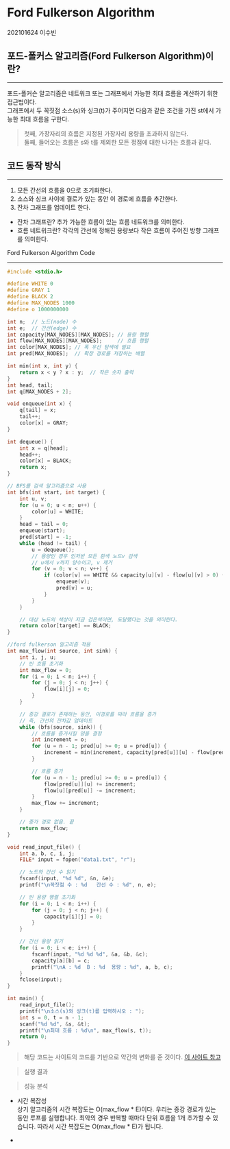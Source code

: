 # Ford Fulkerson Algorithm
202101624 이수빈


## 포드-폴커스 알고리즘(Ford Fulkerson Algorithm)이란?
- - -
포드-폴커슨 알고리즘은 네트워크 또는 그래프에서 가능한 최대 흐름을 계산하기 위한 접근법이다.   
그래프에서 두 꼭짓점 소스(s)와 싱크(t)가 주어지면 다음과 같은 조건을 가진 st에서 가능한 최대 흐름을 구한다.
> 첫째, 가장자리의 흐름은 지정된 가장자리 용량을 초과하지 않는다.   
둘째, 들어오는 흐름은 s와 t를 제외한 모든 정점에 대한 나가는 흐름과 같다.


## 코드 동작 방식
- - -
1. 모든 간선의 흐름을 0으로 초기화한다.
2. 소스와 싱크 사이에 결로가 있는 동안 이 경로에 흐름을 추간한다.
3. 잔차 그래프를 업데이트 한다.
* 잔차 그래프란?
추가 가능한 흐름이 있는 흐름 네트워크를 의미한다.
* 흐름 네트워크란? 각각의 간선에 정해진 용량보다 작은 흐름이 주어진 방향 그래프를 의미한다.


Ford Fulkerson Algorithm Code
* * *
```c
#include <stdio.h>

#define WHITE 0
#define GRAY 1
#define BLACK 2
#define MAX_NODES 1000
#define o 1000000000

int n;  // 노드(node) 수
int e;  // 간선(edge) 수
int capacity[MAX_NODES][MAX_NODES]; // 용량 행렬
int flow[MAX_NODES][MAX_NODES];     // 흐름 행렬
int color[MAX_NODES]; // 폭 우선 탐색에 필요              
int pred[MAX_NODES];  // 확장 경로를 저장하는 배열

int min(int x, int y) {
    return x < y ? x : y;  // 작은 숫자 출력
}
int head, tail;
int q[MAX_NODES + 2];

void enqueue(int x) {
    q[tail] = x;
    tail++;
    color[x] = GRAY;
}

int dequeue() {
    int x = q[head];
    head++;
    color[x] = BLACK;
    return x;
}

// BFS를 검색 알고리즘으로 사용
int bfs(int start, int target) {
    int u, v;
    for (u = 0; u < n; u++) {
        color[u] = WHITE;
    }
    head = tail = 0;
    enqueue(start);
    pred[start] = -1;
    while (head != tail) {
        u = dequeue();
        // 용량인 경우 인저반 모든 흰색 노드v 검색
        // u에서 v까지 양수이고, v 제거
        for (v = 0; v < n; v++) {
            if (color[v] == WHITE && capacity[u][v] - flow[u][v] > 0) {
                enqueue(v);
                pred[v] = u;
            }
        }
    }

    // 대상 노드의 색상이 지금 검은색이면, 도달했다는 것을 의미한다.
    return color[target] == BLACK;
}

//ford fulkerson 알고리즘 적용
int max_flow(int source, int sink) {
    int i, j, u;
    // 빈 흐름 초기화
    int max_flow = 0;
    for (i = 0; i < n; i++) {
        for (j = 0; j < n; j++) {
            flow[i][j] = 0;
        }
    }

    // 증강 결로가 존재하는 동안, 이경로를 따라 흐름을 증가
    // 즉, 간선의 잔차값 업데이트
    while (bfs(source, sink)) {
        // 흐름을 증가시킬 양을 결정
        int increment = o;
        for (u = n - 1; pred[u] >= 0; u = pred[u]) {
            increment = min(increment, capacity[pred[u]][u] - flow[pred[u]][u]);
        }

        // 흐름 증가
        for (u = n - 1; pred[u] >= 0; u = pred[u]) {
            flow[pred[u]][u] += increment;
            flow[u][pred[u]] -= increment;
        }
        max_flow += increment;
    }

    // 증가 경로 없음. 끝
    return max_flow;
}

void read_input_file() {
    int a, b, c, i, j;
    FILE* input = fopen("data1.txt", "r");

    // 노드와 간선 수 읽기
    fscanf(input, "%d %d", &n, &e);
    printf("\n꼭짓점 수 : %d   간선 수 : %d", n, e);

    // 빈 용량 행렬 초기화
    for (i = 0; i < n; i++) {
        for (j = 0; j < n; j++) {
            capacity[i][j] = 0;
        }
    }

    // 간선 용량 읽기
    for (i = 0; i < e; i++) {
        fscanf(input, "%d %d %d", &a, &b, &c);
        capacity[a][b] = c;
        printf("\nA : %d  B : %d  용량 : %d", a, b, c);
    }
    fclose(input);
}

int main() {
    read_input_file();
    printf("\n소스(s)와 싱크(t)를 입력하시오 : ");
    int s = 0, t = n - 1;
    scanf("%d %d", &s, &t);
    printf("\n최대 흐름 : %d\n", max_flow(s, t));
    return 0;
}
```

> 해당 코드는 사이트의 코드를 기반으로 약간의 변화를 준 것이다. 
[이 사이트 참고](https://www.programiz.com/dsa/ford-fulkerson-algorithm)

> 실행 결과

> 성능 분석   

 * 시간 복잡성   
   상기 알고리즘의 시간 복잡도는 O(max_flow * E)이다. 우리는 증강 경로가 있는 동안 루프를 실행합니다. 최악의 경우 반복할 때마다 단위 흐름을 1개 추가할 수 있습니다. 따라서 시간 복잡도는 O(max_flow * E)가 됩니다.

* 








